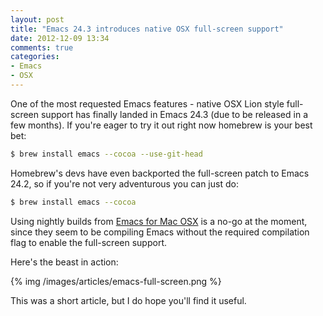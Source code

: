 ```yaml
---
layout: post
title: "Emacs 24.3 introduces native OSX full-screen support"
date: 2012-12-09 13:34
comments: true
categories: 
- Emacs
- OSX
---
```


One of the most requested Emacs features - native OSX Lion style
full-screen support has finally landed in Emacs 24.3 (due to be
released in a few months). If you're eager to try it out right now
homebrew is your best bet:

``` bash
$ brew install emacs --cocoa --use-git-head
```

Homebrew's devs have even backported the full-screen patch to Emacs
24.2, so if you're not very adventurous you can just do:

``` bash
$ brew install emacs --cocoa
```

Using nightly builds from
[Emacs for Mac OSX](http://emacsformacosx.com/) is a no-go at the
moment, since they seem to be compiling Emacs without the required
compilation flag to enable the full-screen support.

Here's the beast in action:

{% img /images/articles/emacs-full-screen.png %}

This was a short article, but I do hope you'll find it useful.
